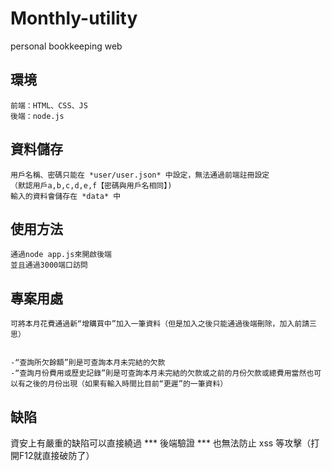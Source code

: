 # Monthly-utility
personal bookkeeping web
## 環境
    前端：HTML、CSS、JS
    後端：node.js

## 資料儲存
    用戶名稱、密碼只能在 *user/user.json* 中設定，無法通過前端註冊設定
    （默認用戶a,b,c,d,e,f【密碼與用戶名相同】)
    輸入的資料會儲存在 *data* 中

## 使用方法
    通過node app.js來開啟後端
    並且通過3000端口訪問

## 專案用處
    可將本月花費通過新“增購買中”加入一筆資料（但是加入之後只能通過後端刪除，加入前請三思）


    -“查詢所欠餘額”則是可查詢本月未完結的欠款
    -“查詢月份費用或歷史記錄”則是可查詢本月未完結的欠款或之前的月份欠款或總費用當然也可以有之後的月份出現（如果有輸入時間比目前“更遲”的一筆資料）
    
## 缺陷
  資安上有嚴重的缺陷可以直接繞過  *** 後端驗證 ***
  也無法防止 xss 等攻擊（打開F12就直接破防了）
